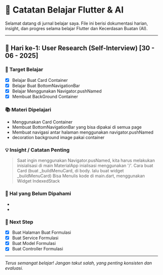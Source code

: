 # 🚀 Catatan Belajar Flutter & AI

Selamat datang di jurnal belajar saya. File ini berisi dokumentasi harian, insight, dan progres selama belajar Flutter dan Kecerdasan Buatan (AI).

---

## 📅 Hari ke-1: User Research (Self-Interview) [30 - 06 - 2025]

### 🎯 Target Belajar
- [x] Belajar Buat Card Container 
- [x] Belajar Buat BottomNavigationBar
- [x] Belajar Menggunakan Navigator.pushNamed
- [x] Membuat BackGround Container

### 📚 Materi Dipelajari
- Menggunakan Card Container
- Membuat BottomNavigationBar yang bisa dipakai di semua page
- Membuat navigasi antar halaman menggunakan navigator.pushNamed
- decoration background image pakai container

### 💡 Insight / Catatan Penting
> Saat ingin menggunakan Navigator.pusNamed, kita harus melakukan inisialisasi di main MaterialApp inialisasi menggunakan '/'.
> Cara buat Card (buat _buildMenuCard, di body. lalu buat widget _buildMenuCard)
> Bisa Menulis kode di main.dart, menggunakan Widget IndexedStack
>
### 🧠 Hal yang Belum Dipahami
- 
- 

### 📌 Next Step
- [x] Buat Halaman Buat Formulasi
- [x] Buat Service Formulasi
- [x] Buat Model Formulasi
- [x] Buat Controller Formulasi

---


_Terus semangat belajar! Jangan takut salah, yang penting konsisten dan evaluasi._
